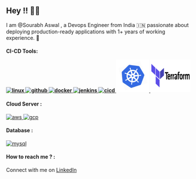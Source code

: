 ## Hey !! ✌🏻
<p>I am @Sourabh Aswal , a Devops Engineer from India  🇮🇳   passionate about deploying production-ready applications with 1+ years of  working experience. 🎯 </h5>

<h4 align="left">CI-CD Tools:</p>

<p align="left">
 <a href="https://www.linux.org/" target="_blank" rel="noreferrer"> <img src="https://thumbs.gfycat.com/BigheartedMassiveEastsiberianlaika-size_restricted.gif" alt="linux" width="90" height="90"/> </a>    <a href="https://github.com/" target="_blank" rel="noreferrer"> <img src="https://media.tenor.com/A15H8E1VUh8AAAAC/github-cat.gif" alt="github" width="90" height="90"/> </a>       <a margin-right=50px href="https://www.docker.com/" target="_blank" rel="noreferrer"> <img src="https://user-images.githubusercontent.com/40938630/235917546-0fa72e25-1b9b-4aff-a436-8604bc8531f9.gif" alt="docker" width="90" height="90"/> </a> <a href="https://www.jenkins.io/" target="_blank" rel="noreferrer"> <img src="https://cdn.hashnode.com/res/hashnode/image/upload/v1681636695728/5dbb2944-ae1f-4111-affa-219ffd601af4.gif" alt="jenkins" width="90" height="90"/> </a> <a href="https://www.jenkins.io/" target="_blank" rel="noreferrer"> <img src="https://raw.githubusercontent.com/itsksaurabh/itsksaurabh/master/assets/cicd.gif" alt="cicd" width="90" height="90"/> </a>   <a href="https://kubernetes.io/" target="_blank" rel="noreferrer"> <img src="https://raw.githubusercontent.com/DiptoChakrabarty/DiptoChakrabarty/master/assets/kubernetes.gif" alt="kubernetes" width="90" height="90"/> </a> <a href="https://www.terraform.io/" target="_blank" rel="noreferrer"> <img src="https://raw.githubusercontent.com/DiptoChakrabarty/DiptoChakrabarty/master/assets/terraform.gif" alt="terraform" width="110" height="90"/> </a>
 </p>




<h4 align="left">Cloud Server :</h3>
<p align="left">
 <a href="https://aws.amazon.com/" target="_blank" rel="noreferrer"> <img src="https://media.tenor.com/GO7C6FD0y3YAAAAC/aws.gif" alt="aws" width="120" height="80"/> </a> <a href="https://cloud.google.com/" target="_blank" rel="noreferrer"> <img src="https://cdn.dribbble.com/users/57858/screenshots/2292590/jeshie_dribbble_cloud.gif" alt="gcp" width="120" height="80"/> </a> 
 
 </p>
 
 
 
 
 <h4 align="left">Database :</h3>
<p align="left">
 <a href="https://www.mysql.com/" target="_blank" rel="noreferrer"> <img src="https://kondado.io/assets/images/source-mysql-(e-mariadb).gif" alt="mysql" width="120" height="80"/> </a> 
 
 </p>
 
 <h4 align="left">How to reach me ? :</h3>
 <p align="left"> Connect with me on
 <a href="https://www.linkedin.com/in/sourabh-aswal-24b658188" target="_blank" rel="noreferrer">  LinkedIn  </a> 
 
 </p>
 


  






